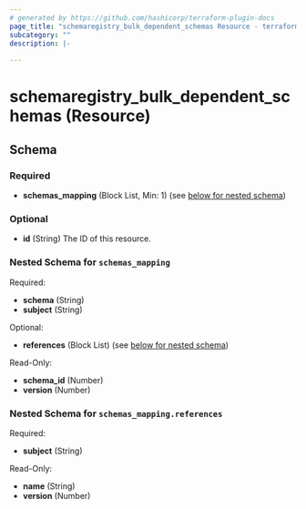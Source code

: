 ```yaml
---
# generated by https://github.com/hashicorp/terraform-plugin-docs
page_title: "schemaregistry_bulk_dependent_schemas Resource - terraform-provider-confluent-schema-registry"
subcategory: ""
description: |-
  
---
```


# schemaregistry_bulk_dependent_schemas (Resource)





<!-- schema generated by tfplugindocs -->
## Schema

### Required

- **schemas_mapping** (Block List, Min: 1) (see [below for nested schema](#nestedblock--schemas_mapping))

### Optional

- **id** (String) The ID of this resource.

<a id="nestedblock--schemas_mapping"></a>
### Nested Schema for `schemas_mapping`

Required:

- **schema** (String)
- **subject** (String)

Optional:

- **references** (Block List) (see [below for nested schema](#nestedblock--schemas_mapping--references))

Read-Only:

- **schema_id** (Number)
- **version** (Number)

<a id="nestedblock--schemas_mapping--references"></a>
### Nested Schema for `schemas_mapping.references`

Required:

- **subject** (String)

Read-Only:

- **name** (String)
- **version** (Number)


